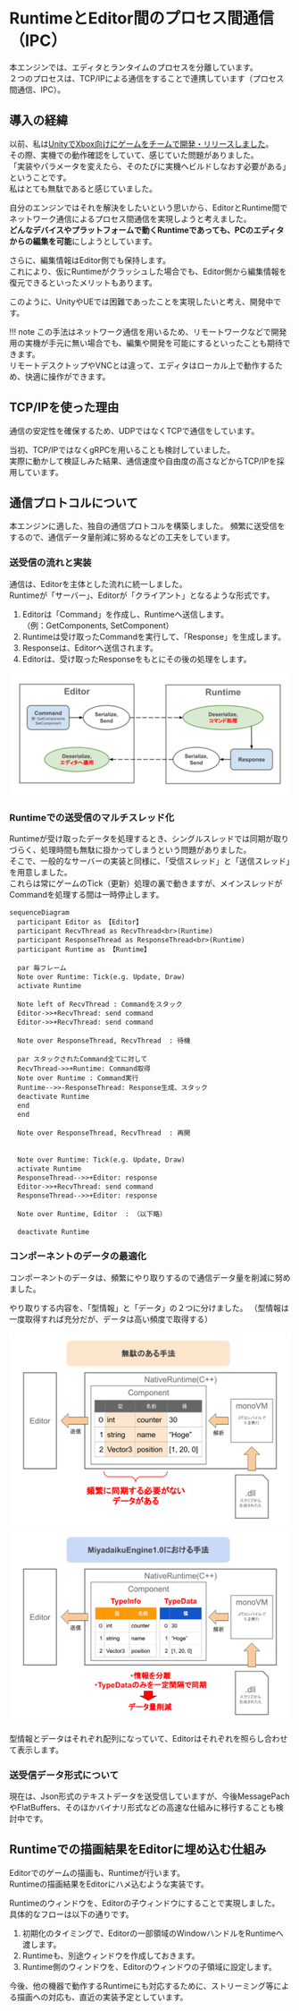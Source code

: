 # RuntimeとEditor間のプロセス間通信（IPC）

本エンジンでは、エディタとランタイムのプロセスを分離しています。  
２つのプロセスは、TCP/IPによる通信をすることで連携しています（プロセス間通信、IPC）。

## 導入の経緯

以前、私は[UnityでXbox向けにゲームをチームで開発・リリースしました](../jinrikisha.md)。  
その際、実機での動作確認をしていて、感じていた問題がありました。  
「実装やパラメータを変えたら、そのたびに実機へビルドしなおす必要がある」ということです。  
私はとても無駄であると感じていました。  

自分のエンジンではそれを解決をしたいという思いから、EditorとRuntime間でネットワーク通信によるプロセス間通信を実現しようと考えました。  
**どんなデバイスやプラットフォームで動くRuntimeであっても、PCのエディタからの編集を可能**にしようとしています。  

さらに、編集情報はEditor側でも保持します。  
これにより、仮にRuntimeがクラッシュした場合でも、Editor側から編集情報を復元できるといったメリットもあります。  

このように、UnityやUEでは困難であったことを実現したいと考え、開発中です。  

!!! note
    この手法はネットワーク通信を用いるため、リモートワークなどで開発用の実機が手元に無い場合でも、編集や開発を可能にするといったことも期待できます。  
    リモートデスクトップやVNCとは違って、エディタはローカル上で動作するため、快適に操作ができます。

## TCP/IPを使った理由

通信の安定性を確保するため、UDPではなくTCPで通信をしています。

当初、TCP/IPではなくgRPCを用いることも検討していました。  
実際に動かして検証しみた結果、通信速度や自由度の高さなどからTCP/IPを採用しています。  

## 通信プロトコルについて

本エンジンに適した、独自の通信プロトコルを構築しました。
頻繁に送受信をするので、通信データ量削減に努めるなどの工夫をしています。  

### 送受信の流れと実装

通信は、Editorを主体とした流れに統一しました。  
Runtimeが「サーバー」、Editorが「クライアント」となるような形式です。

1. Editorは「Command」を作成し、Runtimeへ送信します。  
（例：GetComponents, SetComponent）  
2. Runtimeは受け取ったCommandを実行して、「Response」を生成します。  
3. Responseは、Editorへ送信されます。  
4. Editorは、受け取ったResponseをもとにその後の処理をします。  

![](../../images/miyadaiku_IPC_command.svg)

### Runtimeでの送受信のマルチスレッド化

Runtimeが受け取ったデータを処理するとき、シングルスレッドでは同期が取りづらく、処理時間も無駄に掛かってしまうという問題がありました。  
そこで、一般的なサーバーの実装と同様に、「受信スレッド」と「送信スレッド」を用意しました。  
これらは常にゲームのTick（更新）処理の裏で動きますが、メインスレッドがCommandを処理する間は一時停止します。  

``` mermaid
sequenceDiagram
  participant Editor as 【Editor】
  participant RecvThread as RecvThread<br>(Runtime) 
  participant ResponseThread as ResponseThread<br>(Runtime)
  participant Runtime as 【Runtime】
  
  par 毎フレーム
  Note over Runtime: Tick(e.g. Update, Draw)
  activate Runtime

  Note left of RecvThread : Commandをスタック
  Editor->>+RecvThread: send command
  Editor->>+RecvThread: send command
  
  Note over ResponseThread, RecvThread  : 待機

  par スタックされたCommand全てに対して
  RecvThread->>+Runtime: Command取得
  Note over Runtime : Command実行
  Runtime-->>-ResponseThread: Response生成、スタック 
  deactivate Runtime
  end
  end
  
  Note over ResponseThread, RecvThread  : 再開


  Note over Runtime: Tick(e.g. Update, Draw)
  activate Runtime
  ResponseThread-->>+Editor: response
  Editor->>+RecvThread: send command
  ResponseThread-->>+Editor: response

  Note over Runtime, Editor  : （以下略）

  deactivate Runtime

```

### コンポーネントのデータの最適化

コンポーネントのデータは、頻繁にやり取りするので通信データ量を削減に努めました。  

やり取りする内容を、「型情報」と「データ」の２つに分けました。
（型情報は一度取得すれば充分だが、データは高い頻度で取得する）

![](../../images/miyadaiku_IPC_component.svg)
![](../../images/miyadaiku_IPC_component_ours.svg)

型情報とデータはそれぞれ配列になっていて、Editorはそれぞれを照らし合わせて表示します。  

### 送受信データ形式について

現在は、Json形式のテキストデータを送受信していますが、今後MessagePachやFlatBuffers、そのほかバイナリ形式などの高速な仕組みに移行することも検討中です。  

## Runtimeでの描画結果をEditorに埋め込む仕組み

Editorでのゲームの描画も、Runtimeが行います。  
Runtimeの描画結果をEditorにハメ込むような実装です。  

Runtimeのウィンドウを、Editorの子ウィンドウにすることで実現しました。  
具体的なフローは以下の通りです。  

1. 初期化のタイミングで、Editorの一部領域のWindowハンドルをRuntimeへ渡します。  
2. Runtimeも、別途ウィンドウを作成しておきます。
3. Runtime側のウィンドウを、Editorのウィンドウの子領域に設定します。


今後、他の機器で動作するRuntimeにも対応するために、ストリーミング等による描画への対応も、直近の実装予定としています。  

